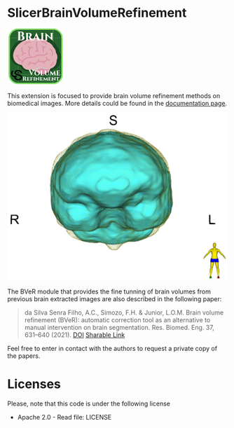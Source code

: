 # SlicerBrainVolumeRefinement

![Logo](https://github.com/CSIM-Toolkits/SlicerBrainVolumeRefinement/blob/main/BrainVolumeRefinement.png)

This extension is focused to provide brain volume refinement methods on biomedical images. More details could be found in the [documentation page](https://slicerbrainvolumerefinement.readthedocs.io/en/latest/).

![Anterior position](https://github.com/CSIM-Toolkits/SlicerBrainVolumeRefinement/blob/main/docs/assets/BVeR-3D-Anterior.png "An BVeR output example showing the corrected brain surface")

The BVeR module that provides the fine tunning of brain volumes from previous brain extracted images are also described in the following paper:

> da Silva Senra Filho, A.C., Simozo, F.H. & Junior, L.O.M. Brain volume refinement (BVeR): automatic correction tool as an alternative to manual intervention on brain segmentation. Res. Biomed. Eng. 37, 631–640 (2021). [DOI](https://doi.org/10.1007/s42600-021-00168-x) [Sharable Link](https://rdcu.be/dZFFt)

Feel free to enter in contact with the authors to request a private copy of the papers.

# Licenses

Please, note that this code is under the following license

 * Apache 2.0 - Read file: LICENSE
